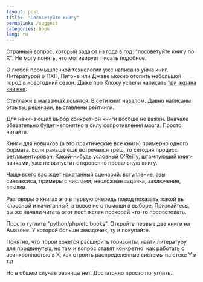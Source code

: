 ```yaml
---
layout: post
title:  "Посоветуйте книгу"
permalink: /suggest
categories: book
lang: ru
---
```


[books]: https://clojure.org/community/books

Странный вопрос, который задают из года в год: "посоветуйте книгу по X". Не могу
понять, что мотивирует писать подобное.

О любой промышленной технологии уже написано уйма книг. Литературой о ПХП,
Питоне или Джаве можно отопить небольшой город в новогодний сезон. Даже про
Кложу успели написать [три экрана книжек][books].

Стеллажи в магазинах ломятся. В сети книг навалом. Давно написаны отзывы,
рецензии, выставлены рейтинги.

Для начинающих выбор конкретной книги вообще не важен. Вначале обязательно будет
непонятно в силу сопротивления мозга. Просто читайте.

Книги для новичков (а это практические все книги) примерно одного формата. Если
раньше еще встречался треш, то сегодня процесс регламентирован. Какой-нибудь
условный O'Reilly, штампующий книги пачками, уже не выпустит откровенно
провальную книгу.

Чаще всего вас ждет накатанный сценарий: вступление, азы синтаксиса, примеры с
числами, несложная задачка, заключение, ссылки.

Разговоры о книгах это в первую очередь повод показать, какой вы классный и
начитанный, а вовсе не о помощи в выборе. Признайтесь, вы же начали читать этот
пост желая поскорей что-то посоветовать.

Просто гуглите "python/php/etc books". Откройте первые две книги на Амазоне. У
которой больше звездочек, ту и покупайте.

Понятно, что порой хочется расширить горизонты, найти литературу для
продвинутых, но там и вопрос ставят конкретно: как работать с асинхронностью в
X, как строить распределенные системы на стеке Y и т.д.

Но в общем случае разницы нет. Достаточно просто погуглить.
